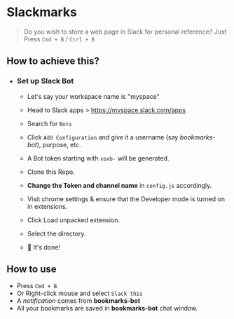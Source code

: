 # Slackmarks
> Do you wish to store a web page in Slack for personal reference?
Just Press `Cmd + B` / `Ctrl + B`

## How to achieve this?
- ### Set up Slack Bot
  - Let's say your workspace name is "myspace"
  - Head to Slack apps > https://myspace.slack.com/apps
  - Search for `Bots`
  - Click `Add Configuration` and give it a username (say _bookmarks-bot_), purpose, etc.
  - A Bot token starting with `xoxb-` will be generated.

  - Clone this Repo.
  - __Change the Token and channel name__ in `config.js` accordingly.
  - Visit chrome settings & ensure that the Developer mode is turned on in extensions.
  - Click Load unpacked extension.
  - Select the directory.
  - :tada: It's done!

## How to use
- Press `Cmd + B`
- Or Right-click mouse and select `Slack this`
- A _notification_ comes from __bookmarks-bot__ 
- All your bookmarks are saved in __bookmarks-bot__ chat window.
